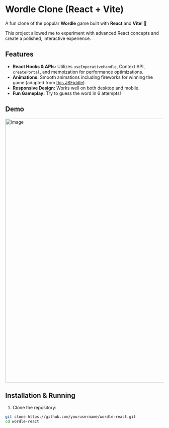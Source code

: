 # Wordle Clone (React + Vite)

A fun clone of the popular **Wordle** game built with **React** and **Vite**! 🎉  

This project allowed me to experiment with advanced React concepts and create a polished, interactive experience.

## Features

- **React Hooks & APIs:** Utilizes `useImperativeHandle`, Context API, `createPortal`, and memoization for performance optimizations.
- **Animations:** Smooth animations including fireworks for winning the game (adapted from [this JSFiddle](https://jsfiddle.net/elin/7m3bL/)).
- **Responsive Design:** Works well on both desktop and mobile.
- **Fun Gameplay:** Try to guess the word in 6 attempts!

## Demo

<img width="1906" height="836" alt="image" src="https://github.com/user-attachments/assets/2cec5caa-5a5c-4118-9b37-a7668c2cb0c1" />

## Installation & Running

1. Clone the repository:

```bash
git clone https://github.com/yourusername/wordle-react.git
cd wordle-react

